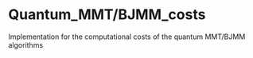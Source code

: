 # Quantum_MMT/BJMM_costs
Implementation for the computational costs of the quantum MMT/BJMM algorithms
